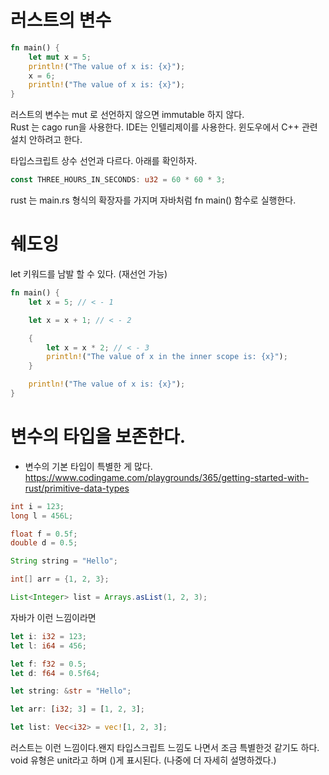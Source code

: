 # 러스트의 변수

```rust
fn main() {
    let mut x = 5;
    println!("The value of x is: {x}");
    x = 6;
    println!("The value of x is: {x}");
}
```

러스트의 변수는 mut 로 선언하지 않으면 immutable 하지 않다.  
Rust 는 cago run을 사용한다.
IDE는 인텔리제이를 사용한다. 윈도우에서 C++ 관련 설치 안하려고 한다.

타입스크립트 상수 선언과 다르다. 아래를 확인하자.

```rust
const THREE_HOURS_IN_SECONDS: u32 = 60 * 60 * 3;
```

rust 는 main.rs 형식의 확장자를 가지며 자바처럼 fn main() 함수로 실행한다.

# 쉐도잉

let 키워드를 남발 할 수 있다. (재선언 가능)

```rust
fn main() {
    let x = 5; // < - 1

    let x = x + 1; // < - 2

    {
        let x = x * 2; // < - 3
        println!("The value of x in the inner scope is: {x}");
    }

    println!("The value of x is: {x}");
}
```

# 변수의 타입을 보존한다.

- 변수의 기본 타입이 특별한 게 많다.
  https://www.codingame.com/playgrounds/365/getting-started-with-rust/primitive-data-types

```java
int i = 123;
long l = 456L;

float f = 0.5f;
double d = 0.5;

String string = "Hello";

int[] arr = {1, 2, 3};

List<Integer> list = Arrays.asList(1, 2, 3);
```

자바가 이런 느낌이라면

```rust
let i: i32 = 123;
let l: i64 = 456;

let f: f32 = 0.5;
let d: f64 = 0.5f64;

let string: &str = "Hello";

let arr: [i32; 3] = [1, 2, 3];

let list: Vec<i32> = vec![1, 2, 3];
```

러스트는 이런 느낌이다.왠지 타입스크립트 느낌도 나면서 조금 특별한것 같기도 하다.
void 유형은 unit라고 하며 ()게 표시된다. (나중에 더 자세히 설명하겠다.)
